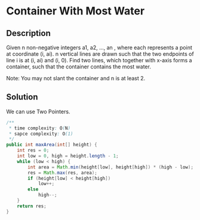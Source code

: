 # Container With Most Water

## Description

Given n non-negative integers a1, a2, ..., an , where each represents a point at coordinate (i, ai). n vertical lines are drawn such that the two endpoints of line i is at (i, ai) and (i, 0). Find two lines, which together with x-axis forms a container, such that the container contains the most water.

Note: You may not slant the container and n is at least 2.

## Solution

We can use Two Pointers.

```java
/**
 * time complexity: O(N)
 * sapce complexity: O(1)
 */
public int maxArea(int[] height) {
    int res = 0;
    int low = 0, high = height.length - 1;
    while (low < high) {
        int area = Math.min(height[low], height[high]) * (high - low);
        res = Math.max(res, area);
        if (height[low] < height[high])
            low++;
        else
            high--;
    }
    return res;
}
```





